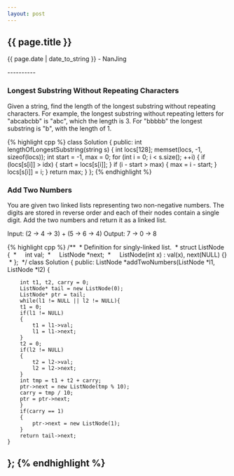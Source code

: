 ```yaml
---
layout: post
---
```


<h2>{{ page.title }}</h2>
<p class='meta'>{{ page.date | date_to_string }} - NanJing</p>
----------

### Longest Substring Without Repeating Characters ###
Given a string, find the length of the longest substring without repeating characters. For example, the longest substring without repeating letters for "abcabcbb" is "abc", which the length is 3. For "bbbbb" the longest substring is "b", with the length of 1.

{% highlight cpp %}
class Solution {
public:
    int lengthOfLongestSubstring(string s) {
        int locs[128];
        memset(locs, -1, sizeof(locs));
        int start = -1, max = 0;
        for (int i = 0; i < s.size(); ++i)
        {
            if (locs[s[i]] > idx)
            {
                start = locs[s[i]];
            }
            if (i - start > max)
            {
                max = i - start;
            }
            locs[s[i]] = i;
        }
        return max;
    }
};
{% endhighlight %}

### Add Two Numbers ###

You are given two linked lists representing two non-negative numbers. The digits are stored in reverse order and each of their nodes contain a single digit. Add the two numbers and return it as a linked list.

Input: (2 -> 4 -> 3) + (5 -> 6 -> 4)
Output: 7 -> 0 -> 8

{% highlight cpp %}
/**
 * Definition for singly-linked list.
 * struct ListNode {
 *     int val;
 *     ListNode *next;
 *     ListNode(int x) : val(x), next(NULL) {}
 * };
 */
class Solution {
public:
	ListNode *addTwoNumbers(ListNode *l1, ListNode *l2) {
	
		int t1, t2, carry = 0;
		ListNode* tail = new ListNode(0);
		ListNode* ptr = tail;
		while(l1 != NULL || l2 != NULL){
		t1 = 0;
		if(l1 != NULL)
		{
			t1 = l1->val;
			l1 = l1->next;
		}
		t2 = 0;
		if(l2 != NULL)
		{
			t2 = l2->val;
			l2 = l2->next;
		}
		int tmp = t1 + t2 + carry;
		ptr->next = new ListNode(tmp % 10);
		carry = tmp / 10;
		ptr = ptr->next;
		}
		if(carry == 1)
		{
			ptr->next = new ListNode(1);
		}
		return tail->next;
	}
};
{% endhighlight %}
----------
